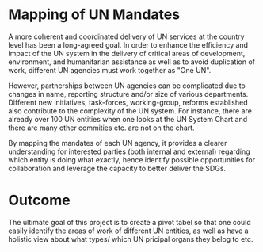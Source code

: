 # Mapping of UN Mandates

A more coherent and coordinated delivery of UN services at the country level has been a long-agreed goal.  In order to enhance the efficiency and impact of the UN system in the delivery of critical areas of development, environment, and humanitarian assistance as well as to avoid duplication of work, different UN agencies must work together as "One UN".  

However, partnerships between UN agencies can be complicated due to changes in name, reporting structure and/or size of various departments. Different new initiatives, task-forces, working-group, reforms established also contribute to the complexity of the UN system. For instance, there are already over 100 UN entities when one looks at the UN System Chart and there are many other commities etc. are not on the chart.  

By mapping the mandates of each UN agency, it provides a clearer understanding for interested parties (both internal and external) regarding which entity is doing what exactly, hence identify possible opportunities for collaboration and leverage the capacity to better deliver the SDGs.


# Outcome 

The ultimate goal of this project is to create a pivot tabel so that one could easily identify the areas of work of different UN entities, as well as have a holistic view about what types/ which UN pricipal organs they belog to etc. 

